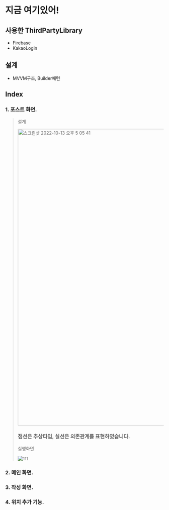 # 지금 여기있어!
## 사용한 ThirdPartyLibrary
 - Firebase
 - KakaoLogin
 
## 설계
 - MVVM구조, Builder패턴

## Index
### 1. 포스트 화면.
> 설계
> 
> <img width="944" alt="스크린샷 2022-10-13 오후 5 05 41" src="https://user-images.githubusercontent.com/62687919/195538602-c2c3f9ed-6b99-46d8-b933-209c8eda0fd1.png">
>
> ### 점선은 추상타입, 실선은 의존관계를 표현하였습니다.
> 
> 실행화면
> 
> ![111](https://user-images.githubusercontent.com/62687919/195540605-ae758ff6-b59b-4c35-995f-7506c9f70e25.gif)
>
### 2. 메인 화면.

### 3. 작성 화면.

### 4. 위치 추가 기능.

